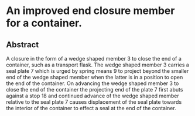 # An improved end closure member for a container.

## Abstract
A closure in the form of a wedge shaped member 3 to close the end of a container, such as a transport flask. The wedge shaped member 3 carries a seal plate 7 which is urged by spring means 9 to project beyond the smaller end of the wedge shaped member when the latter is in a position to open the end of the container. On advancing the wedge shaped member 3 to close the end of the container the projecting end of the plate 7 first abuts against a stop 18 and continued advance of the wedge shaped member relative to the seal plate 7 causes displacement of the seal plate towards the interior of the container to effect a seal at the end of the container.